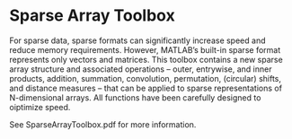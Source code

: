 # Sparse Array Toolbox

For sparse data, sparse formats can significantly increase speed and reduce memory requirements. However, MATLAB’s built-in sparse format represents only vectors and matrices. This toolbox contains a new sparse array structure and associated operations – outer, entrywise, and inner products, addition, summation, convolution, permutation, (circular) shifts, and distance measures – that can be applied to sparse representations of N-dimensional arrays. All functions have been carefully designed to oiptimize speed.

See SparseArrayToolbox.pdf for more information.
